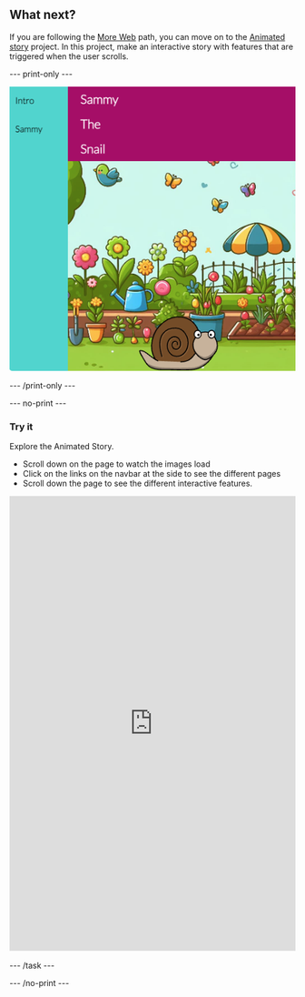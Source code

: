 ## What next?

If you are following the [More Web](https://projects.raspberrypi.org/en/pathways/more-web) path, you can move on to the [Animated story](https://projects.raspberrypi.org/en/projects/animated-story) project. In this project, make an interactive story with features that are triggered when the user scrolls. 

--- print-only ---

![The finished Animated story project](images/animated-story.png)

--- /print-only ---

--- no-print ---

### Try it
<div style="display: flex; flex-wrap: wrap">
<div style="flex-basis: 175px; flex-grow: 1">  
Explore the Animated Story. 

+ Scroll down on the page to watch the images load
+ Click on the links on the navbar at the side to see the different pages
+ Scroll down the page to see the different interactive features.

<iframe src="https://editor.raspberrypi.org/en/embed/viewer/animated-story-complete" width="100%" height="800" frameborder="0" marginwidth="0" marginheight="0" allowfullscreen> </iframe>
</div>
</div>

--- /task ---

--- /no-print ---